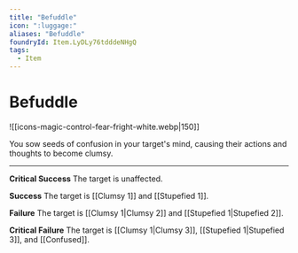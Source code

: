 ```yaml
---
title: "Befuddle"
icon: ":luggage:"
aliases: "Befuddle"
foundryId: Item.LyDLy76tdddeNHgQ
tags:
  - Item
---
```


# Befuddle
![[icons-magic-control-fear-fright-white.webp|150]]

You sow seeds of confusion in your target's mind, causing their actions and thoughts to become clumsy.

* * *

**Critical Success** The target is unaffected.

**Success** The target is [[Clumsy 1]] and [[Stupefied 1]].

**Failure** The target is [[Clumsy 1|Clumsy 2]] and [[Stupefied 1|Stupefied 2]].

**Critical Failure** The target is [[Clumsy 1|Clumsy 3]], [[Stupefied 1|Stupefied 3]], and [[Confused]].
